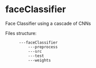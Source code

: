 # faceClassifier
Face Classifier using a cascade of CNNs

Files structure:

          ---faceClassifier
              ---preprocess           
              ---src                  
              ---test                 
              ---weights              
